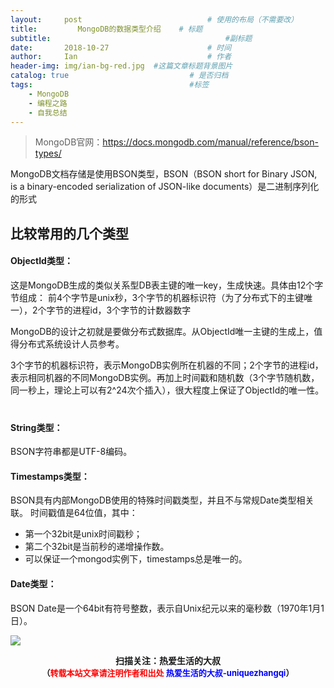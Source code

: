 ```yaml
---
layout:     post             				# 使用的布局（不需要改）
title:         MongoDB的数据类型介绍    # 标题 
subtitle:    					  				#副标题
date:       2018-10-27  					# 时间
author:     Ian                  			# 作者
header-img: img/ian-bg-red.jpg	#这篇文章标题背景图片
catalog: true                        	# 是否归档
tags:                              		#标签
    - MongoDB
    - 编程之路
    - 自我总结
---
```


> MongoDB官网：https://docs.mongodb.com/manual/reference/bson-types/

MongoDB文档存储是使用BSON类型，BSON（BSON short for Bin­ary JSON, is a bin­ary-en­coded seri­al­iz­a­tion of JSON-like doc­u­ments）是二进制序列化的形式

## 比较常用的几个类型
#### ObjectId类型：
这是MongoDB生成的类似关系型DB表主键的唯一key，生成快速。具体由12个字节组成：
前4个字节是unix秒，3个字节的机器标识符（为了分布式下的主键唯一），2个字节的进程id，3个字节的计数器数字


MongoDB的设计之初就是要做分布式数据库。从ObjectId唯一主键的生成上，值得分布式系统设计人员参考。


3个字节的机器标识符，表示MongoDB实例所在机器的不同；2个字节的进程id，表示相同机器的不同MongoDB实例。再加上时间戳和随机数（3个字节随机数，同一秒上，理论上可以有2^24次个插入），很大程度上保证了ObjectId的唯一性。
　　
#### String类型：　　
BSON字符串都是UTF-8编码。

#### Timestamps类型：
BSON具有内部MongoDB使用的特殊时间戳类型，并且不与常规Date类型相关联。 时间戳值是64位值，其中：

- 第一个32bit是unix时间戳秒；
- 第二个32bit是当前秒的递增操作数。
- 可以保证一个mongod实例下，timestamps总是唯一的。

#### Date类型：
BSON Date是一个64bit有符号整数，表示自Unix纪元以来的毫秒数（1970年1月1日）。 





![](https://ws3.sinaimg.cn/large/006tKfTcgy1fqj5aochgoj309k09kmwz.jpg)
<b><center>扫描关注：热爱生活的大叔</center>
<b><center><font size="2">（<font size="2" color="#FF0000">转载本站文章请注明作者和出处</font> <font size="2" color="#0000FF">热爱生活的大叔-uniquezhangqi</font><font size="2">）</font>
